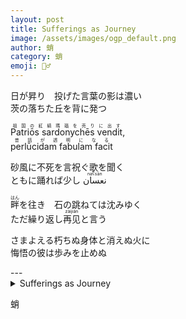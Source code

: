 ```yaml
---
layout: post
title: Sufferings as Journey
image: /assets/images/ogp_default.png
author: 蛸
category: 蛸
emoji: 🧝‍♂️
---
```

<p>
日が昇り　投げた言葉の影は濃い<br/>
茨の落ちた丘を背に発つ
</p>

<p>
<ruby>Patriōs sardonychēs vendit<rp>（</rp><rt>祖国の紅縞瑪瑙を売りに出す</rt><rp>）</rp></ruby>,<br/>
<ruby>perlūcidam fabulam facit<rp>（</rp><rt>昔話が透明になる</rt><rp>）</rp></ruby>
</p>

<p>
砂風に不死を言祝ぐ歌を聞く<br/>
ともに踊れば少し <ruby>نعسان<rp>（</rp><rt>naʕsān</rt><rp>）</rp></ruby>
</p>
<p>
<ruby>畔<rp>（</rp><rt>はん</rt><rp>）</rp></ruby>を往き　石の跳ねては沈みゆく<br/>
ただ繰り返し<ruby>再见<rp>（</rp><rt>zàijiàn</rt><rp>）</rp></ruby>と言う
</p>
<p>
さまよえる朽ちぬ身体と消えぬ火に<br/>
悔悟の彼は歩みを止めぬ
</p>
---

<details><summary>Sufferings as Journey</summary>
日が昇り　投げた言葉の影は濃い<br/>茨の落ちた丘を背に発つ<br/>
<ruby>Patriōs sardonychēs vendit<rp>（</rp><rt>祖国の紅縞瑪瑙を売りに出す</rt><rp>）</rp></ruby>,<br/>
<ruby>perlūcidī fabulae facit<rp>（</rp><rt>昔話が透明になる</rt><rp>）</rp></ruby><br/>
砂風に不死を言祝ぐ歌を聞く<br/>
ともに踊れば少し <ruby>نعسان<rp>（</rp><rt>naʕsān</rt><rp>）</rp></ruby><br/>
<ruby>畔<rp>（</rp><rt>はん</rt><rp>）</rp></ruby>を往き　石の跳ねては沈みゆく<br/>
ただ繰り返し<ruby>再见<rp>（</rp><rt>zàijiàn</rt><rp>）</rp></ruby>と言う<br/>
さまよえる朽ちぬ身体と消えぬ火に<br/>
悔悟の彼は歩みを止めぬ<br/>
</details>

蛸
